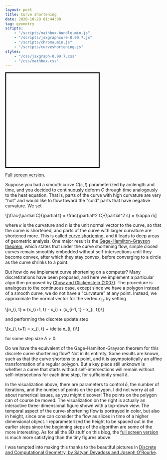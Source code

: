 ```yaml
---
layout: post
title: Curve shortening
date: 2020-10-29 01:44:00
tag: geometry
scripts:
    - "/scripts/mathbox-bundle.min.js"
    - "/scripts/jsxgraphcore-0.99.7.js"
    - "/scripts/chroma.min.js"
    - "/scripts/curveshortening.js"
styles:
    - "/css/jsxgraph-0.99.7.css"
    - "/css/mathbox.css"
---
```



<div style="display: flex; width: 600px; margin: 3px auto; justify-content:space-between">
<div id="control" style="flex:0 1 auto;width:300px;height:300px;border: 3px solid black"></div>
<div id="curve-2d" style="flex:0 1 auto;width:300px;height:300px;border: none;"></div>
</div>

[Full screen version](/html/fullscreen/curve-shortening). 

Suppose you had a smooth curve $C(s, t)$ parameterized by arclength and time, and you decided to continuously deform $C$ through time analogously to the heat equation. That is, parts of the curve with high curvature are very "hot" and would like to flow toward the "cold" parts that have negative curvature. We set

\\[\frac{\partial C}{\partial t} = \frac{\partial^2 C}{\partial^2 s} = \kappa n\\]

where $\kappa$ is the curvature and $n$ is the unit normal vector to the curve, so that the curve is shortened, and parts of the curve with larger curvature are shortened more. This is called [curve shortening](https://en.wikipedia.org/wiki/Curve-shortening_flow), and it leads to deep areas of geometric analysis. One major result is the [Gage-Hamilton-Grayson theorem](https://en.wikipedia.org/wiki/Curve-shortening_flow#Gage%E2%80%93Hamilton%E2%80%93Grayson_theorem), which states that under the curve shortening flow, simple closed curves remain smoothly embedded without self-intersections until they become convex, after which they stay convex, before converging to a circle as the curve shrinks to a point. 

But how do we implement curve shortening on a computer? Many discretizations have been proposed, and here we implement a particular algorithm proposed by [Chow and Glickenstein (2007)](https://www.jstor.org/stable/27642194?seq=1#metadata_info_tab_contents). The procedure is analogous to the continuous case, except since we have a polygon instead of a smooth curve, we do not have a "curvature" at any point. Instead, we approximate the normal vector for the vertex $x_{i, t}$ by setting 

\\[n_{i, t} = (x_{i+1, t} - x_i) + (x_{i-1, t} - x_{i, t})\\]

and performing the discrete update step 

\\[x_{i, t+1} = x_{i, t} + \delta n_{i, t}\\]

for some step size $\delta > 0$.

Do we have the equivalent of the Gage-Hamilton-Grayson theorem for this discrete curve shortening flow? Not in its entirety. Some results are known, such as that the curve shortens to a point, and it is asympototically an affine transformation of a regular polygon. But a key piece still unknown is whether a curve that starts without self-intersections will remain without self-intersections for each time step, for sufficiently small $\delta$.

In the visualization above, there are parameters to control $\delta$, the number of iterations, and the number of points on the polygon. I did not worry at all about numerical issues, as you might discover! The points on the polygon can of course be moved. The visualization on the right is actually an interactive three-dimensional figure shown with a top-down view. The temporal aspect of the curve-shortening flow is portrayed in color, but also in height, since one can consider the flow as slices in time of a higher dimensional object. I reparameterized the height to be spaced out in the earlier steps since the beginning steps of the algorithm are some of the more interesting. As for all the 3D stuff on this blog, the [full screen version](/html/fullscreen/curve-shortening) is much more satisfying than the tiny figures above.

I was tempted into making this thanks to the beautiful pictures in [Discrete and Computational Geometry, by Satyan Devadoss and Joseph O'Rourke](https://press.princeton.edu/books/hardcover/9780691145532/discrete-and-computational-geometry).
